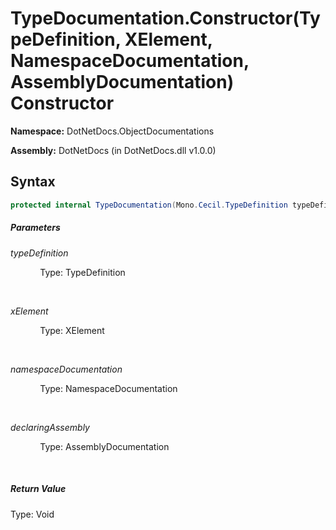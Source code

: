 # TypeDocumentation.Constructor(TypeDefinition, XElement, NamespaceDocumentation, AssemblyDocumentation) Constructor
**Namespace:** DotNetDocs.ObjectDocumentations

**Assembly:** DotNetDocs (in DotNetDocs.dll v1.0.0)
## Syntax
```csharp
protected internal TypeDocumentation(Mono.Cecil.TypeDefinition typeDefinition, System.Xml.Linq.XElement xElement, DotNetDocs.ContainerDocumentations.NamespaceDocumentation namespaceDocumentation, DotNetDocs.ContainerDocumentations.AssemblyDocumentation declaringAssembly);
```
##### Parameters
*typeDefinition*

&nbsp;&nbsp;&nbsp;&nbsp;&nbsp;&nbsp;&nbsp;&nbsp;&nbsp;&nbsp;&nbsp;&nbsp;Type: TypeDefinition

&nbsp;&nbsp;&nbsp;&nbsp;&nbsp;&nbsp;&nbsp;&nbsp;&nbsp;&nbsp;&nbsp;&nbsp;


*xElement*

&nbsp;&nbsp;&nbsp;&nbsp;&nbsp;&nbsp;&nbsp;&nbsp;&nbsp;&nbsp;&nbsp;&nbsp;Type: XElement

&nbsp;&nbsp;&nbsp;&nbsp;&nbsp;&nbsp;&nbsp;&nbsp;&nbsp;&nbsp;&nbsp;&nbsp;


*namespaceDocumentation*

&nbsp;&nbsp;&nbsp;&nbsp;&nbsp;&nbsp;&nbsp;&nbsp;&nbsp;&nbsp;&nbsp;&nbsp;Type: NamespaceDocumentation

&nbsp;&nbsp;&nbsp;&nbsp;&nbsp;&nbsp;&nbsp;&nbsp;&nbsp;&nbsp;&nbsp;&nbsp;


*declaringAssembly*

&nbsp;&nbsp;&nbsp;&nbsp;&nbsp;&nbsp;&nbsp;&nbsp;&nbsp;&nbsp;&nbsp;&nbsp;Type: AssemblyDocumentation

&nbsp;&nbsp;&nbsp;&nbsp;&nbsp;&nbsp;&nbsp;&nbsp;&nbsp;&nbsp;&nbsp;&nbsp;


##### Return Value
Type: Void



